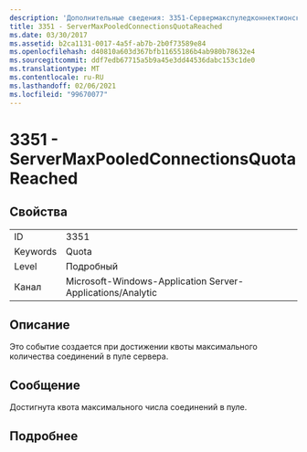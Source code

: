 ```yaml
---
description: 'Дополнительные сведения: 3351-Сервермакспуледконнектионскуотареачед'
title: 3351 - ServerMaxPooledConnectionsQuotaReached
ms.date: 03/30/2017
ms.assetid: b2ca1131-0017-4a5f-ab7b-2b0f73589e84
ms.openlocfilehash: d40810a603d367bfb11655186b4ab980b78632e4
ms.sourcegitcommit: ddf7edb67715a5b9a45e3dd44536dabc153c1de0
ms.translationtype: MT
ms.contentlocale: ru-RU
ms.lasthandoff: 02/06/2021
ms.locfileid: "99670077"
---
```

# <a name="3351---servermaxpooledconnectionsquotareached"></a>3351 - ServerMaxPooledConnectionsQuotaReached

## <a name="properties"></a>Свойства  
  
|||  
|-|-|  
|ID|3351|  
|Keywords|Quota|  
|Level|Подробный|  
|Канал|Microsoft-Windows-Application Server-Applications/Analytic|  
  
## <a name="description"></a>Описание  

 Это событие создается при достижении квоты максимального количества соединений в пуле сервера.  
  
## <a name="message"></a>Сообщение  

 Достигнута квота максимального числа соединений в пуле.  
  
## <a name="details"></a>Подробнее
